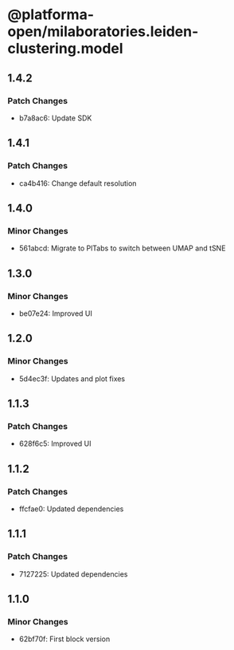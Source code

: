 # @platforma-open/milaboratories.leiden-clustering.model

## 1.4.2

### Patch Changes

- b7a8ac6: Update SDK

## 1.4.1

### Patch Changes

- ca4b416: Change default resolution

## 1.4.0

### Minor Changes

- 561abcd: Migrate to PlTabs to switch between UMAP and tSNE

## 1.3.0

### Minor Changes

- be07e24: Improved UI

## 1.2.0

### Minor Changes

- 5d4ec3f: Updates and plot fixes

## 1.1.3

### Patch Changes

- 628f6c5: Improved UI

## 1.1.2

### Patch Changes

- ffcfae0: Updated dependencies

## 1.1.1

### Patch Changes

- 7127225: Updated dependencies

## 1.1.0

### Minor Changes

- 62bf70f: First block version
